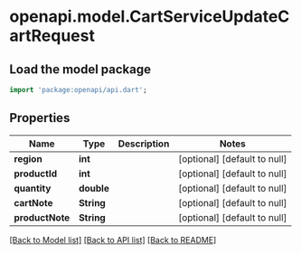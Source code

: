 # openapi.model.CartServiceUpdateCartRequest

## Load the model package
```dart
import 'package:openapi/api.dart';
```

## Properties
Name | Type | Description | Notes
------------ | ------------- | ------------- | -------------
**region** | **int** |  | [optional] [default to null]
**productId** | **int** |  | [optional] [default to null]
**quantity** | **double** |  | [optional] [default to null]
**cartNote** | **String** |  | [optional] [default to null]
**productNote** | **String** |  | [optional] [default to null]

[[Back to Model list]](../README.md#documentation-for-models) [[Back to API list]](../README.md#documentation-for-api-endpoints) [[Back to README]](../README.md)


